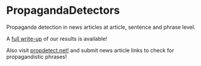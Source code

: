 # PropagandaDetectors
Propaganda detection in news articles at article, sentence and phrase level.

A [full write-up](https://sites.google.com/view/propagandadetectors/home) of our results is available!  

Also visit [propdetect.net!](http://propdetect.net/) and submit news article links to check for propagandistic phrases!
